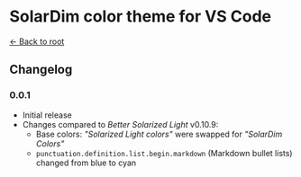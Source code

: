 # SolarDim color theme for VS Code

[← Back to root](https://github.com/RDMCz/SolarDim-VSCode)

## Changelog

### 0.0.1

* Initial release
* Changes compared to _Better Solarized Light_ v0.10.9:
  * Base colors: _"Solarized Light colors"_ were swapped for _"SolarDim Colors"_
  * `punctuation.definition.list.begin.markdown` (Markdown bullet lists) changed from blue to cyan
